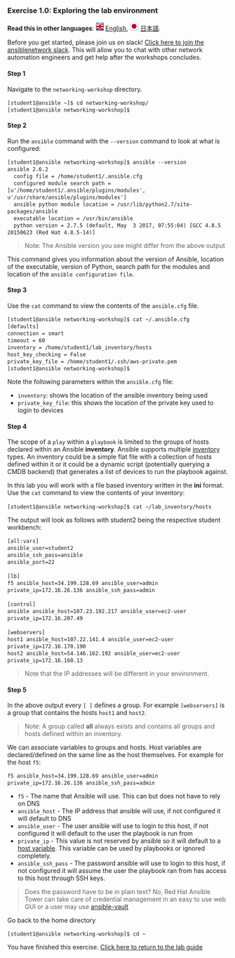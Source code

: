 ### Exercise 1.0: Exploring the lab environment

**Read this in other languages**: ![uk](../../../images/uk.png) [English](README.md),  ![japan](../../../images/japan.png) [日本語](README.ja.md).

Before you get started, please join us on slack! [Click here to join the ansiblenetwork slack](https://join.slack.com/t/ansiblenetwork/shared_invite/enQtMzEyMTcxMTE5NjM3LWIyMmQ4YzNhYTA4MjA2OTRhZDQzMTZkNWZlN2E3NzhhMWQ5ZTdmNmViNjk2M2JkYzJjODhjMjVjMGUxZjc2MWE).  This will allow you to chat with other network automation engineers and get help after the workshops concludes.

#### Step 1

Navigate to the `networking-workshop` directory.

```
[student1@ansible ~]$ cd networking-workshop/
[student1@ansible networking-workshop]$
```

#### Step 2

Run the `ansible` command with the `--version` command to look at what is configured:

```
[student1@ansible networking-workshop]$ ansible --version
ansible 2.6.2
  config file = /home/student1/.ansible.cfg
  configured module search path = [u'/home/student1/.ansible/plugins/modules', u'/usr/share/ansible/plugins/modules']
  ansible python module location = /usr/lib/python2.7/site-packages/ansible
  executable location = /usr/bin/ansible
  python version = 2.7.5 (default, May  3 2017, 07:55:04) [GCC 4.8.5 20150623 (Red Hat 4.8.5-14)]
```

> Note: The Ansible version you see might differ from the above output


This command gives you information about the version of Ansible, location of the executable, version of Python, search path for the modules and location of the `ansible configuration file`.

#### Step 3

Use the `cat` command to view the contents of the `ansible.cfg` file.


```
[student1@ansible networking-workshop]$ cat ~/.ansible.cfg
[defaults]
connection = smart
timeout = 60
inventory = /home/student1/lab_inventory/hosts
host_key_checking = False
private_key_file = /home/student1/.ssh/aws-private.pem
[student1@ansible networking-workshop]$

```

Note the following parameters within the `ansible.cfg` file:

 - `inventory`: shows the location of the ansible inventory being used
 - `private_key_file`: this shows the location of the private key used to login to devices

#### Step 4

The scope of a `play` within a `playbook` is limited to the groups of hosts declared within an Ansible **inventory**. Ansible supports multiple [inventory](http://docs.ansible.com/ansible/latest/intro_inventory.html) types. An inventory could be a simple flat file with a collection of hosts defined within it or it could be a dynamic script (potentially querying a CMDB backend) that generates a list of devices to run the playbook against.

In this lab you will work with a file based inventory written in the **ini** format. Use the `cat` command to view the contents of your inventory:

`[student1@ansible networking-workshop]$ cat ~/lab_inventory/hosts`

The output will look as follows with student2 being the respective student workbench:
```
[all:vars]
ansible_user=student2
ansible_ssh_pass=ansible
ansible_port=22

[lb]
f5 ansible_host=34.199.128.69 ansible_user=admin private_ip=172.16.26.136 ansible_ssh_pass=admin

[control]
ansible ansible_host=107.23.192.217 ansible_user=ec2-user private_ip=172.16.207.49

[webservers]
host1 ansible_host=107.22.141.4 ansible_user=ec2-user private_ip=172.16.170.190
host2 ansible_host=54.146.162.192 ansible_user=ec2-user private_ip=172.16.160.13
```
> Note that the IP addresses will be different in your environment.

#### Step 5

In the above output every `[ ]` defines a group. For example `[webservers]` is a group that contains the hosts `host1` and `host2`.

> Note: A group called **all** always exists and contains all groups and hosts defined within an inventory.


We can associate variables to groups and hosts. Host variables are declared/defined on the same line as the host themselves. For example for the host `f5`:

```
f5 ansible_host=34.199.128.69 ansible_user=admin private_ip=172.16.26.136 ansible_ssh_pass=admin
```

 - `f5` - The name that Ansible will use.  This can but does not have to rely on DNS
 - `ansible_host` - The IP address that ansible will use, if not configured it will default to DNS
 - `ansible_user` - The user ansible will use to login to this host, if not configured it will default to the user the playbook is run from
 - `private_ip` - This value is not reserved by ansible so it will default to a [host variable](http://docs.ansible.com/ansible/latest/intro_inventory.html#host-variables).  This variable can be used by playbooks or ignored completely.
- `ansible_ssh_pass` - The password ansible will use to login to this host, if not configured it will assume the user the playbook ran from has access to this host through SSH keys.  

> Does the password have to be in plain text?  No, Red Hat Ansible Tower can take care of credential management in an easy to use web GUI or a user may use [ansible-vault](https://docs.ansible.com/ansible/latest/network/getting_started/first_inventory.html#protecting-sensitive-variables-with-ansible-vault)

Go back to the home directory

```
[student1@ansible networking-workshop]$ cd ~
```

You have finished this exercise.  [Click here to return to the lab guide](../README.md)
